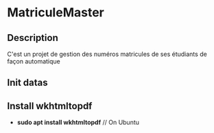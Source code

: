 # MatriculeMaster

## Description
C'est un projet de gestion des numéros matricules de ses étudiants de façon automatique

## Init datas

## Install wkhtmltopdf
- **sudo apt install wkhtmltopdf** // On Ubuntu